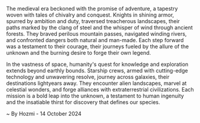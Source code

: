 
The medieval era beckoned with the promise of adventure, a tapestry woven with tales of chivalry and conquest.  Knights in shining armor, spurred by ambition and duty, traversed treacherous landscapes, their paths marked by the clang of steel and the whisper of wind through ancient forests. They braved perilous mountain passes, navigated winding rivers, and confronted dangers both natural and man-made. Each step forward was a testament to their courage, their journeys fueled by the allure of the unknown and the burning desire to forge their own legend. 

In the vastness of space, humanity's quest for knowledge and exploration extends beyond earthly bounds. Starship crews, armed with cutting-edge technology and unwavering resolve, journey across galaxies, their destinations lightyears away. They encounter alien landscapes, marvel at celestial wonders, and forge alliances with extraterrestrial civilizations. Each mission is a bold leap into the unknown, a testament to human ingenuity and the insatiable thirst for discovery that defines our species.

~ By Hozmi - 14 October 2024
